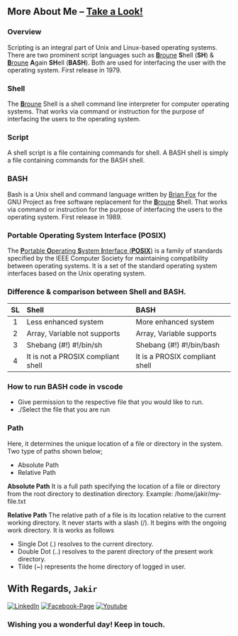 ## More About Me – [Take a Look!](http://www.mjakaria.me) 

### Overview

Scripting is an integral part of Unix and Linux-based operating systems. There are two prominent script languages such as <a href="https://en.wikipedia.org/wiki/Stephen_R._Bourne"><b>B</b>roune</a> <b>S</b>hell (<b>SH</b>) & <a href="https://en.wikipedia.org/wiki/Brian_Fox_(computer_programmer)"><b>B</b>roune</a> <b>A</b>gain <b>SH</b>ell (<b>BASH</b>). Both are used for interfacing the user with the operating system. First release in 1979.

### Shell

The <a href="https://en.wikipedia.org/wiki/Stephen_R._Bourne"><b>B</b>roune</a> Shell is a shell command line interpreter for computer operating systems. That works via command or instruction for the purpose of interfacing the users to the operating system.

### Script

A shell script is a file containing commands for shell. A BASH shell is simply a file containing commands for the BASH shell.

### BASH

Bash is a Unix shell and command language written by <a href="https://en.wikipedia.org/wiki/Brian_Fox_(computer_programmer)">Brian Fox</a> for the GNU Project as free software replacement for the <a href="https://en.wikipedia.org/wiki/Stephen_R._Bourne"><b>B</b>roune</a> <b>S</b>hell. That works via command or instruction for the purpose of interfacing the users to the operating system. First release in 1989.

### <b>P</b>ortable <b>O</b>perating <b>S</b>ystem <b>I</b>nterface (<b>POSIX</b>)

The <a href="https://en.wikipedia.org/wiki/POSIX"><b>P</b>ortable <b>O</b>perating <b>S</b>ystem <b>I</b>nterface (<b>POSIX</b>)</a> is a family of standards specified by the IEEE Computer Society for maintaining compatibility between operating systems. It is a set of the standard operating system interfaces based on the Unix operating system.

### Difference & comparison between Shell and BASH.

|  SL   | Shell                              | BASH                           |
| :---: | :--------------------------------- | :----------------------------- |
|   1   | Less enhanced system               | More enhanced system           |
|   2   | Array, Variable not supports       | Array, Variable supports       |
|   3   | Shebang (#!) #!/bin/sh             | Shebang (#!) #!/bin/bash       |
|   4   | It is not a PROSIX compliant shell | It is a PROSIX compliant shell |

### How to run BASH code in vscode

<ul>
   <li>Give permission to the respective file that you would like to run.</li>
   <li>./Select the file that you are run</li>
</ul>

### Path

Here, it determines the unique location of a file or directory in the system. Two type of paths shown below;

<ul>
   <li>Absolute Path</li>
   <li>Relative Path</li>
</ul>

<b>Absolute Path</b>
It is a full path specifying the location of a file or directory from the root directory to destination directory.
Example: /home/jakir/my-file.txt

<b>Relative Path</b>
The relative path of a file is its location relative to the current working directory. It never starts with a slash (/). It begins with the ongoing work directory. It is works as follows

<ul>
   <li>Single Dot (.) resolves to the current directory.</li>
   <li>Double Dot (..) resolves to the parent directory of the present work directory.</li>
   <li>Tilde (~) represents the home directory of logged in user.</li>
</ul>

## With Regards, `Jakir`

[![LinkedIn][linkedin-shield-jakir]][linkedin-url-jakir]
[![Facebook-Page][facebook-shield-jakir]][facebook-url-jakir]
[![Youtube][youtube-shield-jakir]][youtube-url-jakir]

### Wishing you a wonderful day! Keep in touch.

<!-- Personal profile -->

[linkedin-shield-jakir]: https://img.shields.io/badge/linkedin-%230077B5.svg?style=for-the-badge&logo=linkedin&logoColor=white
[linkedin-url-jakir]: https://www.linkedin.com/in/jakir-ruet/
[facebook-shield-jakir]: https://img.shields.io/badge/Facebook-%231877F2.svg?style=for-the-badge&logo=Facebook&logoColor=white
[facebook-url-jakir]: https://www.facebook.com/jakir.ruet/
[youtube-shield-jakir]: https://img.shields.io/badge/YouTube-%23FF0000.svg?style=for-the-badge&logo=YouTube&logoColor=white
[youtube-url-jakir]: https://www.youtube.com/@mjakaria-ruet/featured
